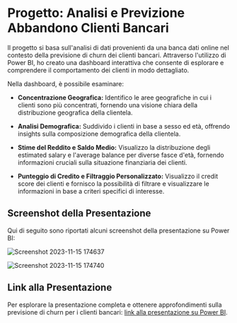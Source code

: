 # Progetto: Analisi e Previzione Abbandono Clienti Bancari

Il progetto si basa sull'analisi di dati provenienti da una banca dati online nel contesto della previsione di churn dei clienti bancari. Attraverso l'utilizzo di Power BI, ho creato una dashboard interattiva che consente di esplorare e comprendere il comportamento dei clienti in modo dettagliato.

Nella dashboard, è possibile esaminare:

- **Concentrazione Geografica:** Identifico le aree geografiche in cui i clienti sono più concentrati, fornendo una visione chiara della distribuzione geografica della clientela.

- **Analisi Demografica:** Suddivido i clienti in base a sesso ed età, offrendo insights sulla composizione demografica della clientela.

- **Stime del Reddito e Saldo Medio:** Visualizzo la distribuzione degli estimated salary e l'average balance per diverse fasce d'età, fornendo informazioni cruciali sulla situazione finanziaria dei clienti.

- **Punteggio di Credito e Filtraggio Personalizzato:** Visualizzo il credit score dei clienti e fornisco la possibilità di filtrare e visualizzare le informazioni in base a criteri specifici di interesse.

## Screenshot della Presentazione

Qui di seguito sono riportati alcuni screenshot della presentazione su Power BI:

![Screenshot 2023-11-15 174637](https://github.com/bebby18/F2I/assets/44362722/159c5730-eb1d-47f1-afe2-19dae28f9f5e)

![Screenshot 2023-11-15 174740](https://github.com/bebby18/F2I/assets/44362722/abab63c8-dda5-42c9-85a3-67d22b8f5a20)

## Link alla Presentazione

Per esplorare la presentazione completa e ottenere approfondimenti sulla previsione di churn per i clienti bancari: [link alla presentazione su Power BI](https://app.powerbi.com/view?r=eyJrIjoiMjgwMzQ3NzMtZDFiMC00MzE2LWI3ZjgtMGFlNmJmYmZiNWVkIiwidCI6ImZmYjRkZjY4LWY0NjQtNDU4Yy1hNTQ2LTAwZmIzYWY2NmY2YSIsImMiOjh9).
